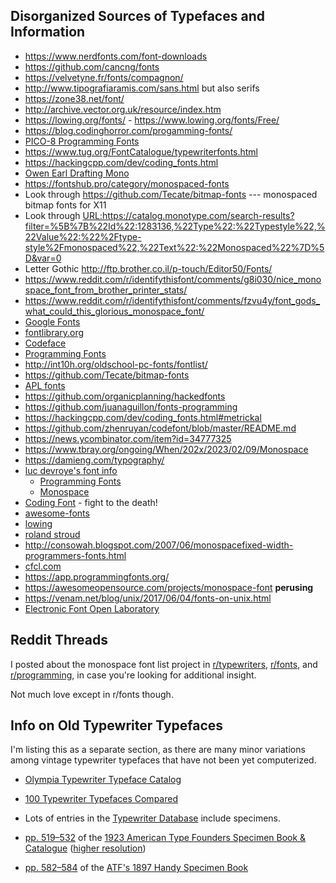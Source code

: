 ## Disorganized Sources of Typefaces and Information

-   https://www.nerdfonts.com/font-downloads
-   https://github.com/cancng/fonts
-   https://velvetyne.fr/fonts/compagnon/
-   http://www.tipografiaramis.com/sans.html but also serifs
-   https://zone38.net/font/
-   http://archive.vector.org.uk/resource/index.htm
-   https://lowing.org/fonts/ - https://www.lowing.org/fonts/Free/
-   https://blog.codinghorror.com/progamming-fonts/
-   [PICO-8 Programming Fonts](https://juanitogan.itch.io/p8-programming-fonts)
-   https://www.tug.org/FontCatalogue/typewriterfonts.html
-   https://hackingcpp.com/dev/coding_fonts.html
-   [Owen Earl Drafting Mono](http://luc.devroye.org/fonts-91889.html)
-   https://fontshub.pro/category/monospaced-fonts
-   Look through https://github.com/Tecate/bitmap-fonts --- monospaced bitmap fonts for X11
-   Look through <URL:https://catalog.monotype.com/search-results?filter=%5B%7B%22Id%22:1283136,%22Type%22:%22Typestyle%22,%22Value%22:%22%2Ftype-style%2Fmonospaced%22,%22Text%22:%22Monospaced%22%7D%5D&var=0>
-   Letter Gothic http://ftp.brother.co.il/p-touch/Editor50/Fonts/
-   https://www.reddit.com/r/identifythisfont/comments/g8i030/nice_monospace_font_from_brother_printer_stats/
-   https://www.reddit.com/r/identifythisfont/comments/fzvu4y/font_gods_what_could_this_glorious_monospace_font/
-   [Google Fonts](https://fonts.google.com/)
-   [fontlibrary.org](https://fontlibrary.org/)
-   [Codeface](https://github.com/chrissimpkins/codeface/tree/master/fonts)
-   [Programming Fonts](https://github.com/ProgrammingFonts/ProgrammingFonts)
-   http://int10h.org/oldschool-pc-fonts/fontlist/
-   https://github.com/Tecate/bitmap-fonts
-   [APL fonts](https://aplwiki.com/wiki/Fonts)
-   https://github.com/organicplanning/hackedfonts
-   https://github.com/juanaguillon/fonts-programming
-   https://hackingcpp.com/dev/coding_fonts.html#metrickal
-   https://github.com/zhenruyan/codefont/blob/master/README.md
-   https://news.ycombinator.com/item?id=34777325
-   https://www.tbray.org/ongoing/When/202x/2023/02/09/Monospace
-   https://damieng.com/typography/
-   [luc devroye's font info](http://luc.devroye.org/fonts.html)
    -   [Programming Fonts](http://luc.devroye.org/programming-index.html)
    -   [Monospace](http://luc.devroye.org/mono.html)
-   [Coding Font](https://www.codingfont.com/) - fight to the death!
-   [awesome-fonts](https://github.com/brabadu/awesome-fonts)
-   [lowing](https://lowing.org/fonts/)
-   [roland stroud](http://www.rolandstroud.com/Fonts-1.html)
-   http://consowah.blogspot.com/2007/06/monospacefixed-width-programmers-fonts.html
-   [cfcl.com](http://www.cfcl.com/vlb/h/fontmono.html)
-   https://app.programmingfonts.org/
-   https://awesomeopensource.com/projects/monospace-font **perusing**
-   https://venam.net/blog/unix/2017/06/04/fonts-on-unix.html
-   [Electronic Font Open Laboratory](http://openlab.ring.gr.jp/efont/index.html.en)

## Reddit Threads

I posted about the monospace font list project in [r/typewriters](https://www.reddit.com/r/typewriters/comments/aw9qb2/im_working_on_a_list_of_typewriter_monospace/),
[r/fonts](https://www.reddit.com/r/fonts/comments/aw9cn2/im_working_on_a_list_of_monospace_fonts_crosspost/),
and
[r/programming](https://www.reddit.com/r/programming/comments/aw9cv9/im_working_on_a_list_of_monospace_fonts_crosspost/),
in case you're looking for additional insight.

Not much love except in r/fonts though.

## Info on Old Typewriter Typefaces

I'm listing this as a separate section, as there are many minor
variations among vintage typewriter typefaces that have not been yet
computerized.

-   [Olympia Typewriter Typeface Catalog](http://machinesoflovinggrace.com/manuals/OlympiaTypefaces.pdf)

-   [100 Typewriter Typefaces Compared](http://xoverit.blogspot.com/2014/03/100-typewriter-typefaces-compared.html)

-   Lots of entries in the [Typewriter Database](https://typewriterdatabase.com/) include specimens.

-   [pp. 519–532](https://archive.org/details/1923AmericanTypeFoundersSpecimenBookCatalogue/page/n539) of the [1923 American Type Founders Specimen Book & Catalogue](https://archive.org/details/1923AmericanTypeFoundersSpecimenBookCatalogue)
    ([higher resolution](https://archive.org/stream/1923AmericanTypeFoundersSpecimenBookCatalogue-Hi-resolution/1923ATFSpecimenBook_pt2#page/n217/mode/2up))

-   [pp. 582–584](https://archive.org/details/specimensoftypeb00amer/page/582) of the [ATF's 1897 Handy Specimen Book](https://archive.org/details/specimensoftypeb00amer)

<!-- ** For Emacs ** -->
<!-- Local Variables: -->
<!-- fill-column: 132 -->
<!-- End: -->
